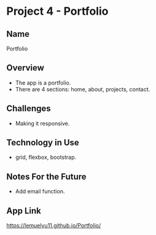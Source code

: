 # Project 4 - Portfolio

## Name
Portfolio

## Overview
* The app is a portfolio.
* There are 4 sections: home, about, projects, contact.

## Challenges
* Making it responsive.

## Technology in Use
* grid, flexbox, bootstrap.

## Notes For the Future
* Add email function.

## App Link
https://lemuelyu11.github.io/Portfolio/

